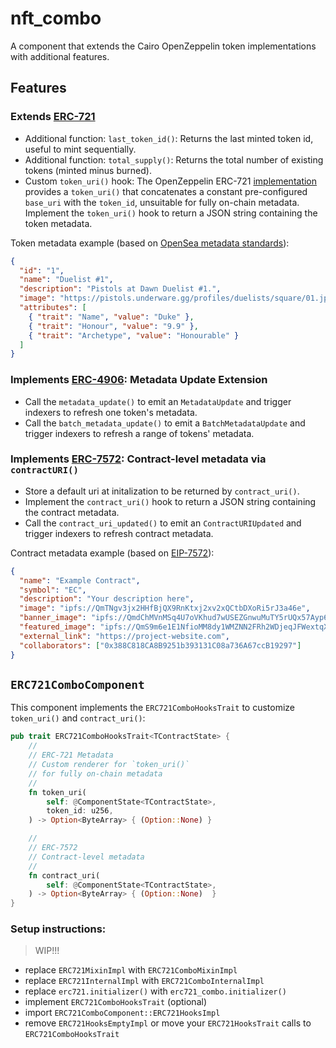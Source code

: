 # nft_combo

A component that extends the Cairo OpenZeppelin token implementations with additional features.


## Features

### Extends [ERC-721](https://eips.ethereum.org/EIPS/eip-721)

* Additional function: `last_token_id()`: Returns the last minted token id, useful to mint sequentially.
* Additional function: `total_supply()`: Returns the total number of existing tokens (minted minus burned).
* Custom `token_uri()` hook: The OpenZeppelin ERC-721 [implementation](https://github.com/OpenZeppelin/cairo-contracts/blob/main/packages/token/src/erc721/erc721.cairo) provides a `token_uri()` that concatenates a constant pre-configured `base_uri` with the `token_id`, unsuitable for fully on-chain metadata. Implement the `token_uri()` hook to return a JSON string containing the token metadata.

Token metadata example (based on [OpenSea metadata standards](https://docs.opensea.io/docs/metadata-standards)):

```json
{
  "id": "1",
  "name": "Duelist #1",
  "description": "Pistols at Dawn Duelist #1.",
  "image": "https://pistols.underware.gg/profiles/duelists/square/01.jpg",
  "attributes": [
    { "trait": "Name", "value": "Duke" },
    { "trait": "Honour", "value": "9.9" },
    { "trait": "Archetype", "value": "Honourable" }
  ]
}
```


### Implements [ERC-4906](https://eips.ethereum.org/EIPS/eip-4906): Metadata Update Extension

* Call the `metadata_update()` to emit an `MetadataUpdate` and trigger indexers to refresh one token's metadata.
* Call the `batch_metadata_update()` to emit a `BatchMetadataUpdate` and trigger indexers to refresh a range of tokens' metadata.


### Implements [ERC-7572](https://eips.ethereum.org/EIPS/eip-7572): Contract-level metadata via `contractURI()`

* Store a default uri at initalization to be returned by `contract_uri()`.
* Implement the `contract_uri()` hook to return a JSON string containing the contract metadata.
* Call the `contract_uri_updated()` to emit an `ContractURIUpdated` and trigger indexers to refresh contract metadata.

Contract metadata example (based on [EIP-7572](https://eips.ethereum.org/EIPS/eip-7572#schema-for-contracturi)):

```json
{
  "name": "Example Contract",
  "symbol": "EC",
  "description": "Your description here",
  "image": "ipfs://QmTNgv3jx2HHfBjQX9RnKtxj2xv2xQCtbDXoRi5rJ3a46e",
  "banner_image": "ipfs://QmdChMVnMSq4U7oVKhud7wUSEZGnwuMuTY5rUQx57Ayp6H",
  "featured_image": "ipfs://QmS9m6e1E1NfioMM8dy1WMZNN2FRh2WDjeqJFWextqXCT8",
  "external_link": "https://project-website.com",
  "collaborators": ["0x388C818CA8B9251b393131C08a736A67ccB19297"]
}
```



## `ERC721ComboComponent`

This component implements the `ERC721ComboHooksTrait` to customize `token_uri()` and `contract_uri()`:

```rust
pub trait ERC721ComboHooksTrait<TContractState> {
    //
    // ERC-721 Metadata
    // Custom renderer for `token_uri()`
    // for fully on-chain metadata
    //
    fn token_uri(
        self: @ComponentState<TContractState>,
        token_id: u256,
    ) -> Option<ByteArray> { (Option::None) }

    //
    // ERC-7572
    // Contract-level metadata
    //
    fn contract_uri(
        self: @ComponentState<TContractState>,
    ) -> Option<ByteArray> { (Option::None)  }
}
```

### Setup instructions:

> WIP!!!

* replace `ERC721MixinImpl` with `ERC721ComboMixinImpl`
* replace `ERC721InternalImpl` with `ERC721ComboInternalImpl`
* replace `erc721.initializer()` with `erc721_combo.initializer()`
* implement `ERC721ComboHooksTrait` (optional)
* import `ERC721ComboComponent::ERC721HooksImpl`
* remove `ERC721HooksEmptyImpl` or move your `ERC721HooksTrait` calls to `ERC721ComboHooksTrait`

